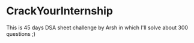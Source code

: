 # CrackYourInternship
This is 45 days DSA sheet challenge by Arsh in which I'll solve about 300 questions ;)
